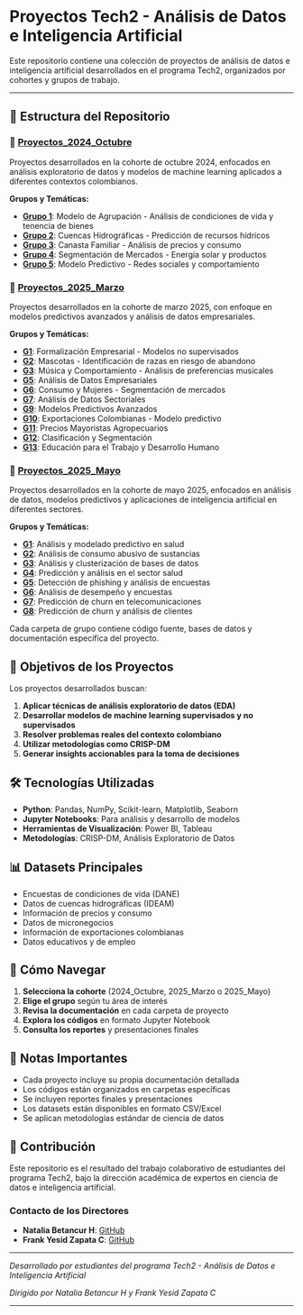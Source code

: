 # Proyectos Tech2 - Análisis de Datos e Inteligencia Artificial

Este repositorio contiene una colección de proyectos de análisis de datos e inteligencia artificial desarrollados en el programa Tech2, organizados por cohortes y grupos de trabajo.

--- 

## 📁 Estructura del Repositorio

### 📂 [Proyectos_2024_Octubre](/Proyectos_2024_Octubre/)
Proyectos desarrollados en la cohorte de octubre 2024, enfocados en análisis exploratorio de datos y modelos de machine learning aplicados a diferentes contextos colombianos.

**Grupos y Temáticas:**
- [**Grupo 1**](/Proyectos_2024_Octubre/Grupo1-Modelo-Agrupacion/): Modelo de Agrupación - Análisis de condiciones de vida y tenencia de bienes
- [**Grupo 2**](/Proyectos_2024_Octubre/Grupo2-Cuencas/): Cuencas Hidrográficas - Predicción de recursos hídricos
- [**Grupo 3**](/Proyectos_2024_Octubre/Grupo3-Canasta-familiar/): Canasta Familiar - Análisis de precios y consumo
- [**Grupo 4**](/Proyectos_2024_Octubre/Grupo4-Segmentacion-Mercados-Productos/): Segmentación de Mercados - Energía solar y productos
- [**Grupo 5**](/Proyectos_2024_Octubre/Grupo5-Modelo-Predictivo-Redes-Sociales/): Modelo Predictivo - Redes sociales y comportamiento

### 📂 [Proyectos_2025_Marzo](/Proyectos_2025_Marzo/)
Proyectos desarrollados en la cohorte de marzo 2025, con enfoque en modelos predictivos avanzados y análisis de datos empresariales.


**Grupos y Temáticas:**
- [**G1**](/Proyectos_2025_Marzo/G1/): Formalización Empresarial - Modelos no supervisados
- [**G2**](/Proyectos_2025_Marzo/G2/): Mascotas - Identificación de razas en riesgo de abandono
- [**G3**](/Proyectos_2025_Marzo/G3/): Música y Comportamiento - Análisis de preferencias musicales
- [**G5**](/Proyectos_2025_Marzo/G5/): Análisis de Datos Empresariales
- [**G6**](/Proyectos_2025_Marzo/G6/): Consumo y Mujeres - Segmentación de mercados
- [**G7**](/Proyectos_2025_Marzo/G7/): Análisis de Datos Sectoriales
- [**G9**](/Proyectos_2025_Marzo/G9/): Modelos Predictivos Avanzados
- [**G10**](/Proyectos_2025_Marzo/G10/): Exportaciones Colombianas - Modelo predictivo
- [**G11**](/Proyectos_2025_Marzo/G11/): Precios Mayoristas Agropecuarios
- [**G12**](/Proyectos_2025_Marzo/G12/): Clasificación y Segmentación
- [**G13**](/Proyectos_2025_Marzo/G13/): Educación para el Trabajo y Desarrollo Humano

### 📂 [Proyectos_2025_Mayo](/Proyectos_2025_Mayo/)
Proyectos desarrollados en la cohorte de mayo 2025, enfocados en análisis de datos, modelos predictivos y aplicaciones de inteligencia artificial en diferentes sectores.

**Grupos y Temáticas:**
- [**G1**](/Proyectos_2025_Mayo/G1/): Análisis y modelado predictivo en salud
- [**G2**](/Proyectos_2025_Mayo/G2/): Análisis de consumo abusivo de sustancias
- [**G3**](/Proyectos_2025_Mayo/G3/): Análisis y clusterización de bases de datos
- [**G4**](/Proyectos_2025_Mayo/G4/): Predicción y análisis en el sector salud
- [**G5**](/Proyectos_2025_Mayo/G5/): Detección de phishing y análisis de encuestas
- [**G6**](/Proyectos_2025_Mayo/G6/): Análisis de desempeño y encuestas
- [**G7**](/Proyectos_2025_Mayo/G7/): Predicción de churn en telecomunicaciones
- [**G8**](/Proyectos_2025_Mayo/G8/): Predicción de churn y análisis de clientes

Cada carpeta de grupo contiene código fuente, bases de datos y documentación específica del proyecto.

## 🎯 Objetivos de los Proyectos

Los proyectos desarrollados buscan:

1. **Aplicar técnicas de análisis exploratorio de datos (EDA)**
2. **Desarrollar modelos de machine learning supervisados y no supervisados**
3. **Resolver problemas reales del contexto colombiano**
4. **Utilizar metodologías como CRISP-DM**
5. **Generar insights accionables para la toma de decisiones**

## 🛠️ Tecnologías Utilizadas

- **Python**: Pandas, NumPy, Scikit-learn, Matplotlib, Seaborn
- **Jupyter Notebooks**: Para análisis y desarrollo de modelos
- **Herramientas de Visualización**: Power BI, Tableau
- **Metodologías**: CRISP-DM, Análisis Exploratorio de Datos

## 📊 Datasets Principales

- Encuestas de condiciones de vida (DANE)
- Datos de cuencas hidrográficas (IDEAM)
- Información de precios y consumo
- Datos de micronegocios
- Información de exportaciones colombianas
- Datos educativos y de empleo

## 🚀 Cómo Navegar

1. **Selecciona la cohorte** (2024_Octubre, 2025_Marzo o 2025_Mayo)
2. **Elige el grupo** según tu área de interés
3. **Revisa la documentación** en cada carpeta de proyecto
4. **Explora los códigos** en formato Jupyter Notebook
5. **Consulta los reportes** y presentaciones finales

## 📝 Notas Importantes

- Cada proyecto incluye su propia documentación detallada
- Los códigos están organizados en carpetas específicas
- Se incluyen reportes finales y presentaciones
- Los datasets están disponibles en formato CSV/Excel
- Se aplican metodologías estándar de ciencia de datos

## 🤝 Contribución

Este repositorio es el resultado del trabajo colaborativo de estudiantes del programa Tech2, bajo la dirección académica de expertos en ciencia de datos e inteligencia artificial.

### **Contacto de los Directores**

- **Natalia Betancur H**: [GitHub](https://github.com/NataliaBetancurH) 
- **Frank Yesid Zapata C**: [GitHub](https://github.com/FrankYesid) 
---

*Desarrollado por estudiantes del programa Tech2 - Análisis de Datos e Inteligencia Artificial*

*Dirigido por Natalia Betancur H y Frank Yesid Zapata C* 

---
<!-- 
## Estructura del Repositorio

## Carpetas principales

- [Proyectos_2024_Octubre](/Proyectos_2024_Octubre)
  - [Grupo1-Modelo-Agrupacion](/Proyectos_2024_Octubre/Grupo1-Modelo-Agrupacion)
    - [1. Datos](/Proyectos_2024_Octubre/Grupo1-Modelo-Agrupacion/1.%20Datos)
    - [2. Códigos](/Proyectos_2024_Octubre/Grupo1-Modelo-Agrupacion/2.%20C%C3%B3digos)
    - [3. Reportes e informes](/Proyectos_2024_Octubre/Grupo1-Modelo-Agrupacion/3.%20Reportes%20e%20informes)
  - [Grupo2-Cuencas](/Proyectos_2024_Octubre/Grupo2-Cuencas)
    - [1. BASES DE DATOS SELECCIONADAS](/Proyectos_2024_Octubre/Grupo2-Cuencas/1.%20BASES%20DE%20DATOS%20SELECCIONADAS)
    - [2. DOCUMENTO PROYECTO](/Proyectos_2024_Octubre/Grupo2-Cuencas/2.%20DOCUMENTO%20PROYECTO)
    - [3. CODES](/Proyectos_2024_Octubre/Grupo2-Cuencas/3.%20CODES)
  - [Grupo3-Canasta-familiar](/Proyectos_2024_Octubre/Grupo3-Canasta-familiar)
    - [Base de datos final](/Proyectos_2024_Octubre/Grupo3-Canasta-familiar/Base%20de%20datos%20final)
    - [Codigo](/Proyectos_2024_Octubre/Grupo3-Canasta-familiar/Codigo)
    - [Informe](/Proyectos_2024_Octubre/Grupo3-Canasta-familiar/Informe)
  - [Grupo4-Segmentacion-Mercados-Productos](/Proyectos_2024_Octubre/Grupo4-Segmentacion-Mercados-Productos)
    - [BASES DE DATOS](/Proyectos_2024_Octubre/Grupo4-Segmentacion-Mercados-Productos/BASES%20DE%20DATOS)
    - [CÓDIGO](/Proyectos_2024_Octubre/Grupo4-Segmentacion-Mercados-Productos/C%C3%93DIGO)
    - [INFORMACIÓN](/Proyectos_2024_Octubre/Grupo4-Segmentacion-Mercados-Productos/INFORMACI%C3%93N)
  - [Grupo5-Modelo-Predictivo-Redes-Sociales](/Proyectos_2024_Octubre/Grupo5-Modelo-Predictivo-Redes-Sociales)
    - [CODIGOS](/Proyectos_2024_Octubre/Grupo5-Modelo-Predictivo-Redes-Sociales/CODIGOS)
    - [DATA](/Proyectos_2024_Octubre/Grupo5-Modelo-Predictivo-Redes-Sociales/DATA)
    - [Proyecto escrito](/Proyectos_2024_Octubre/Grupo5-Modelo-Predictivo-Redes-Sociales/Proyecto%20escrito)

- [Proyectos_2025_Marzo](/Proyectos_2025_Marzo)
  - [G1](/Proyectos_2025_Marzo/G1)
    - [CÓDIGOS](/Proyectos_2025_Marzo/G1/CÓDIGOS)
    - [DATOS](/Proyectos_2025_Marzo/G1/DATOS)
    - [DOCUMENTOS](/Proyectos_2025_Marzo/G1/DOCUMENTOS)
    - [EVIDENCIAS](/Proyectos_2025_Marzo/G1/EVIDENCIAS)
  - [G2](/Proyectos_2025_Marzo/G2)
    - [codigos](/Proyectos_2025_Marzo/G2/codigos)
    - [Datos](/Proyectos_2025_Marzo/G2/Datos)
    - [documentos](/Proyectos_2025_Marzo/G2/documentos)
  - [G3](/Proyectos_2025_Marzo/G3)
    - [codigos](/Proyectos_2025_Marzo/G3/codigos)
    - [datos](/Proyectos_2025_Marzo/G3/datos)
    - [documentos](/Proyectos_2025_Marzo/G3/documentos)
    - [módulos de estudio ia](/Proyectos_2025_Marzo/G3/módulos%20de%20estudio%20ia)
  - [G5](/Proyectos_2025_Marzo/G5)
    - [CODIGO](/Proyectos_2025_Marzo/G5/CODIGO)
    - [DATOS](/Proyectos_2025_Marzo/G5/DATOS)
    - [DOCUMENTOS](/Proyectos_2025_Marzo/G5/DOCUMENTOS)
  - [G6](/Proyectos_2025_Marzo/G6)
    - [CÓDIGOS](/Proyectos_2025_Marzo/G6/CÓDIGOS)
    - [DATOS](/Proyectos_2025_Marzo/G6/DATOS)
    - [DOCUMENTOS_MUJERES_CONSUMO](/Proyectos_2025_Marzo/G6/DOCUMENTOS_MUJERES_CONSUMO)
    - [PRESENTACIÓN](/Proyectos_2025_Marzo/G6/PRESENTACIÓN)
  - [G7](/Proyectos_2025_Marzo/G7)
    - [CÓDIGOS](/Proyectos_2025_Marzo/G7/CÓDIGOS)
    - [DATOS](/Proyectos_2025_Marzo/G7/DATOS)
    - [DOCUMENTACIÓN](/Proyectos_2025_Marzo/G7/DOCUMENTACIÓN)
  - [G9](/Proyectos_2025_Marzo/G9)
    - [CODECS](/Proyectos_2025_Marzo/G9/CODECS)
    - [DATOS](/Proyectos_2025_Marzo/G9/DATOS)
    - [Documentos](/Proyectos_2025_Marzo/G9/Documentos)
  - [G10](/Proyectos_2025_Marzo/G10)
    - [CÓDIGOS](/Proyectos_2025_Marzo/G10/CÓDIGOS)
    - [DATOS](/Proyectos_2025_Marzo/G10/DATOS)
    - [DOCS](/Proyectos_2025_Marzo/G10/DOCS)
  - [G11](/Proyectos_2025_Marzo/G11)
    - [Codigo](/Proyectos_2025_Marzo/G11/Codigo)
    - [Datos](/Proyectos_2025_Marzo/G11/Datos)
    - [Documento](/Proyectos_2025_Marzo/G11/Documento)
    - [Anexos](/Proyectos_2025_Marzo/G11/Anexos)
  - [G12](/Proyectos_2025_Marzo/G12)
    - [Codigos](/Proyectos_2025_Marzo/G12/Codigos)
    - [Datos](/Proyectos_2025_Marzo/G12/Datos)
    - [Documentacion](/Proyectos_2025_Marzo/G12/Documentacion)
  - [G13](/Proyectos_2025_Marzo/G13)
    - [DATOS](/Proyectos_2025_Marzo/G13/DATOS)
    - [DOCUMENTOS](/Proyectos_2025_Marzo/G13/DOCUMENTOS)
    - [CODIGOS](/Proyectos_2025_Marzo/G13/CODIGOS)

- [Proyectos_2025_Mayo](/Proyectos_2025_Mayo)
  - [G1](/Proyectos_2025_Mayo/G1)
    - [Code](/Proyectos_2025_Mayo/G1/Code)
    - [Data](/Proyectos_2025_Mayo/G1/Data)
    - [Docs](/Proyectos_2025_Mayo/G1/Docs)
  - [G2](/Proyectos_2025_Mayo/G2)
    - [Code](/Proyectos_2025_Mayo/G2/Code)
    - [Data](/Proyectos_2025_Mayo/G2/Data)
    - [Docs](/Proyectos_2025_Mayo/G2/Docs)
  - [G3](/Proyectos_2025_Mayo/G3)
    - [Code](/Proyectos_2025_Mayo/G3/Code)
    - [Data](/Proyectos_2025_Mayo/G3/Data)
    - [Documents](/Proyectos_2025_Mayo/G3/Documents)
  - [G4](/Proyectos_2025_Mayo/G4)
    - [Code](/Proyectos_2025_Mayo/G4/Code)
    - [Data](/Proyectos_2025_Mayo/G4/Data)
    - [Docs](/Proyectos_2025_Mayo/G4/Docs)
  - [G5](/Proyectos_2025_Mayo/G5)
    - [Code](/Proyectos_2025_Mayo/G5/Code)
    - [Data](/Proyectos_2025_Mayo/G5/Data)
    - [Documents](/Proyectos_2025_Mayo/G5/Documents)
  - [G6](/Proyectos_2025_Mayo/G6)
    - [Code](/Proyectos_2025_Mayo/G6/Code)
    - [Data](/Proyectos_2025_Mayo/G6/Data)
    - [Docs](/Proyectos_2025_Mayo/G6/Docs)
  - [G7](/Proyectos_2025_Mayo/G7)
    - [Code](/Proyectos_2025_Mayo/G7/Code)
    - [Data](/Proyectos_2025_Mayo/G7/Data)
    - [Documents](/Proyectos_2025_Mayo/G7/Documents)
  - [G8](/Proyectos_2025_Mayo/G8)
    - [Code](/Proyectos_2025_Mayo/G8/Code)
    - [Data](/Proyectos_2025_Mayo/G8/Data)
    - [Docs](/Proyectos_2025_Mayo/G8/Docs) -->

